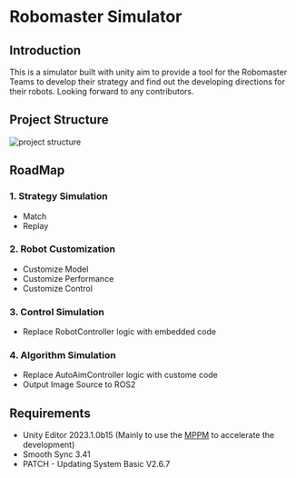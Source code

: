 # Robomaster Simulator

## Introduction

This is a simulator built with unity aim to provide a tool for the Robomaster Teams to develop their strategy and find out the developing directions for their robots. Looking forward to any contributors.

## Project Structure

![project structure](/Doc/project-structure.png)

## RoadMap

### 1. Strategy Simulation
- Match
- Replay

### 2. Robot Customization
- Customize Model
- Customize Performance
- Customize Control

### 3. Control Simulation
- Replace RobotController logic with embedded code

### 4. Algorithm Simulation
- Replace AutoAimController logic with custome code
- Output Image Source to ROS2

## Requirements

- Unity Editor 2023.1.0b15 (Mainly to use the [MPPM](https://docs-multiplayer.unity3d.com/tools/current/mppm/index.html) to accelerate the development)
- Smooth Sync 3.41
- PATCH - Updating System Basic V2.6.7